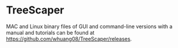 # TreeScaper

MAC and Linux binary files of GUI and command-line versions with a manual and tutorials can be found at https://github.com/whuang08/TreeScaper/releases.




